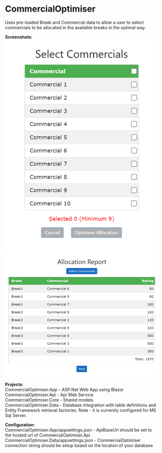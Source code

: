 # CommercialOptimiser

Uses pre-loaded Break and Commercial data to allow a user to select commercials to be allocated in the available breaks in the optimal way.

<b>Screenshots</b>:<br/>
![Alt text](/Screenshots/Commercials.png?raw=true "Commercial Selection")<br/>
![Alt text](/Screenshots/AllocationReport.png?raw=true "Allocation Report")<br/>

<b>Projects</b>:<br/>
CommercialOptimiser.App - ASP.Net Web App using Blazor<br/>
CommercialOptimiser.Api - Api Web Service<br/>
CommercialOptimiser.Core - Shared models<br/>
CommercialOptimiser.Data - Database integration with table definitions and Entity Framework retrieval factories. Note - it is currently configured for MS Sql Server.<br/>

<b>Configuration</b>:<br/>
CommercialOptimiser.App/appsettings.json - ApiBaseUrl should be set to the hosted url of CommercialOptimiser.Api<br/>
CommercialOptimiser.Data/appsettings.json - CommercialOptimiser connection string should be setup based on the location of your database<br/>




